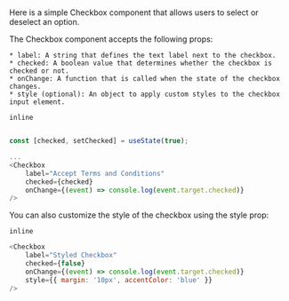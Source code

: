 # <CheckBox>

Here is a simple Checkbox component that allows users to select or deselect an option.

The Checkbox component accepts the following props:

    * label: A string that defines the text label next to the checkbox.
    * checked: A boolean value that determines whether the checkbox is checked or not.
    * onChange: A function that is called when the state of the checkbox changes.
    * style (optional): An object to apply custom styles to the checkbox input element.
```inline```

```javascript

const [checked, setChecked] = useState(true);

...
<Checkbox 
    label="Accept Terms and Conditions" 
    checked={checked} 
    onChange={(event) => console.log(event.target.checked)} 
/>

```

You can also customize the style of the checkbox using the style prop:

```inline```

```javascript
<Checkbox 
    label="Styled Checkbox" 
    checked={false} 
    onChange={(event) => console.log(event.target.checked)} 
    style={{ margin: '10px', accentColor: 'blue' }} 
/>
```